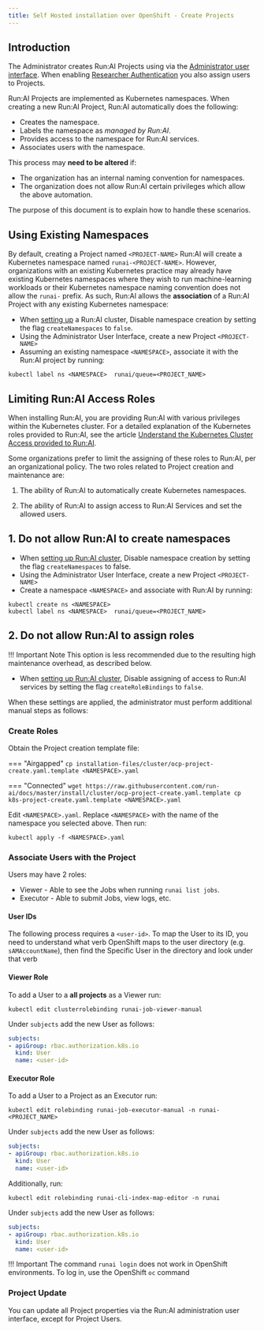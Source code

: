```yaml
---
title: Self Hosted installation over OpenShift - Create Projects
---
```


## Introduction

The Administrator creates Run:AI Projects using via the [Administrator user interface](../../../../admin-ui-setup/project-setup/#create-a-new-project). When enabling [Researcher Authentication](../../advanced/researcher-authentication.md) you also assign users to Projects.

Run:AI Projects are implemented as Kubernetes namespaces. When creating a new Run:AI Project, Run:AI automatically does the following:

* Creates the namespace.
* Labels the namespace as _managed by Run:AI_.
* Provides access to the namespace for Run:AI services.
* Associates users with the namespace. 

This process may __need to be altered__ if:

* The organization has an internal naming convention for namespaces. 
* The organization does not allow Run:AI certain privileges which allow the above automation.

The purpose of this document is to explain how to handle these scenarios.


## Using Existing Namespaces

By default, creating a Project named `<PROJECT-NAME>` Run:AI will create a Kubernetes namespace named `runai-<PROJECT-NAME>`.  However, organizations with an existing Kubernetes practice may already have existing Kubernetes namespaces where they wish to run machine-learning workloads or their Kubernetes namespace naming convention does not allow the `runai-` prefix. As such, Run:AI allows the __association__ of a Run:AI Project with any existing Kubernetes namespace:

* When [setting up](cluster.md) a Run:AI cluster, Disable namespace creation by setting the flag `createNamespaces` to `false`.
* Using the Administrator User Interface, create a new Project `<PROJECT-NAME>`
* Assuming an existing namespace `<NAMESPACE>`, associate it with the Run:AI project by running:

```
kubectl label ns <NAMESPACE>  runai/queue=<PROJECT_NAME>
```


## Limiting Run:AI Access Roles 

When installing Run:AI, you are providing Run:AI with various privileges within the Kubernetes cluster. For a detailed explanation of the Kubernetes roles provided to Run:AI, see the article [Understand the Kubernetes Cluster Access provided to Run:AI](../../advanced/access-roles.md).

Some organizations prefer to limit the assigning of these roles to Run:AI, per an organizational policy. The two roles related to Project creation and maintenance are:

1. The ability of Run:AI to automatically create Kubernetes namespaces.

2. The ability of Run:AI to assign access to Run:AI Services and set the allowed users. 

## 1. Do not allow Run:AI to create namespaces

* When [setting up Run:AI cluster](cluster.md), Disable namespace creation by setting the flag `createNamespaces` to false.
* Using the Administrator User Interface, create a new Project `<PROJECT-NAME>`
* Create a namespace `<NAMESPACE>` and associate with Run:AI by running:

```
kubectl create ns <NAMESPACE> 
kubectl label ns <NAMESPACE>  runai/queue=<PROJECT_NAME>
```

## 2. Do not allow Run:AI to assign roles 

!!! Important Note
    This option is less recommended due to the resulting high maintenance overhead, as described below. 

* When [setting up Run:AI cluster](cluster.md), Disable assigning of access to Run:AI services by setting the flag  `createRoleBindings` to `false`.


 When these settings are applied, the administrator must perform additional manual steps as follows:

### Create Roles

Obtain the Project creation template file:

=== "Airgapped"
    ```
    cp installation-files/cluster/ocp-project-create.yaml.template <NAMESPACE>.yaml
    ```

=== "Connected" 
    ```
    wget https://raw.githubusercontent.com/run-ai/docs/master/install/cluster/ocp-project-create.yaml.template
    cp k8s-project-create.yaml.template <NAMESPACE>.yaml
    ```

Edit `<NAMESPACE>.yaml`. Replace `<NAMESPACE>` with the name of the namespace you selected above. Then run:

```
kubectl apply -f <NAMESPACE>.yaml
```

### Associate Users with the Project 

Users may have 2 roles:

* Viewer - Able to see the Jobs when running `runai list jobs`.
* Executor - Able to submit Jobs, view logs, etc. 

#### User IDs

The following process requires a `<user-id>`. To map the User to its ID, you need to understand what verb OpenShift maps to the user directory (e.g. `sAMAccountName`), then find the Specific User in the directory and look under that verb

#### Viewer Role

To add a User to a __all projects__ as a Viewer run: 

```
kubectl edit clusterrolebinding runai-job-viewer-manual
```

Under `subjects` add the new User as follows:

``` YAML
subjects:
- apiGroup: rbac.authorization.k8s.io
  kind: User
  name: <user-id>
```

#### Executor Role

To add a User to a Project as an Executor run: 

```
kubectl edit rolebinding runai-job-executor-manual -n runai-<PROJECT_NAME>
```

Under `subjects` add the new User as follows:


``` YAML
subjects:
- apiGroup: rbac.authorization.k8s.io
  kind: User
  name: <user-id>
```

Additionally, run:

```
kubectl edit rolebinding runai-cli-index-map-editor -n runai
```

Under `subjects` add the new User as follows:


``` YAML
subjects:
- apiGroup: rbac.authorization.k8s.io
  kind: User
  name: <user-id>
```

!!! Important 
    The command `runai login` does not work in OpenShift environments. To log in, use the OpenShift `oc` command
### Project Update

You can update all Project properties via the Run:AI administration user interface, except for Project Users.


